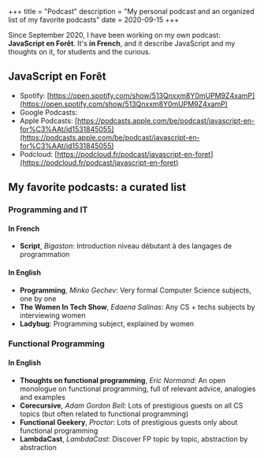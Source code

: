 +++
title = "Podcast"
description = "My personal podcast and an organized list of my favorite podcasts"
date = 2020-09-15
+++

Since September 2020, I have been working on my own podcast: **JavaScript en Forêt**. It's **in French**, and it describe JavaScript and my thoughts on it, for students and the curious.

## JavaScript en Forêt

- Spotify: [https://open.spotify.com/show/513Qnxxm8Y0mUPM9Z4xamP](https://open.spotify.com/show/513Qnxxm8Y0mUPM9Z4xamP)
- Google Podcasts:
- Apple Podcasts: [https://podcasts.apple.com/be/podcast/javascript-en-for%C3%AAt/id1531845055](https://podcasts.apple.com/be/podcast/javascript-en-for%C3%AAt/id1531845055)
- Podcloud: [https://podcloud.fr/podcast/javascript-en-foret](https://podcloud.fr/podcast/javascript-en-foret)

## My favorite podcasts: a curated list

### Programming and IT

#### In French

- **Script**, _Bigaston_: Introduction niveau débutant à des langages de programmation

#### In English

- **Programming**, _Minko Gechev_: Very formal Computer Science subjects, one by one
- **The Women In Tech Show**, _Edaena Salinas_: Any CS + techs subjects by interviewing women
- **Ladybug**: Programming subject, explained by women

### Functional Programming

#### In English

- **Thoughts on functional programming**, _Eric Normand_: An open monologue on functional programming, full of relevant advice, analogies and examples
- **Corecursive**, _Adam Gordon Bell_: Lots of prestigious guests on all CS topics (but often related to functional programming)
- **Functional Geekery**, _Proctor_: Lots of prestigious guests only about functional programming
- **LambdaCast**, _LambdaCast_: Discover FP topic by topic, abstraction by abstraction
